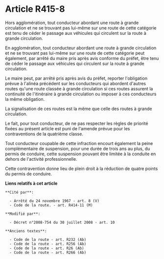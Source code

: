 # Article R415-8

Hors agglomération, tout conducteur abordant une route à grande circulation et ne se trouvant pas lui-même sur une route de
cette catégorie est tenu de céder le passage aux véhicules qui circulent sur la route à grande circulation. 

En agglomération, tout conducteur abordant une route à grande circulation et ne se trouvant pas lui-même sur une route de
cette catégorie peut également,        par arrêté du maire pris après avis conforme du préfet, être tenu de céder le passage
aux véhicules qui circulent sur la route à grande circulation. 

Le maire peut, par arrêté pris après avis du préfet, reporter l'obligation prévue à l'alinéa précédent sur les conducteurs
qui abordent d'autres routes qu'une route classée à grande circulation si ces routes assurent la continuité de l'itinéraire à
grande circulation ou imposer à ces conducteurs la même obligation. 

La signalisation de ces routes est la même que celle des routes à grande circulation. 

Le fait, pour tout conducteur, de ne pas respecter les règles de priorité fixées au présent article est puni de l'amende
prévue pour les contraventions de la quatrième classe. 

Tout conducteur coupable de cette infraction encourt également la peine complémentaire de suspension, pour une durée de trois
ans au plus, du permis de conduire, cette suspension pouvant être limitée à la conduite en dehors de l'activité
professionnelle. 

Cette contravention donne lieu de plein droit à la réduction de quatre points du permis de conduire.

**Liens relatifs à cet article**

	**Cité par**:

	  - Arrêté du 24 novembre 1967 - art. 8 (V)
	  - Code de la route. - art. R414-11 (M)

	**Modifié par**:

	  - Décret n°2008-754 du 30 juillet 2008 - art. 10

	**Anciens textes**:

	  - Code de la route - art. R232 (Ab)
	  - Code de la route - art. R256 (Ab)
	  - Code de la route - art. R26 (Ab)
	  - Code de la route - art. R266 (Ab)
